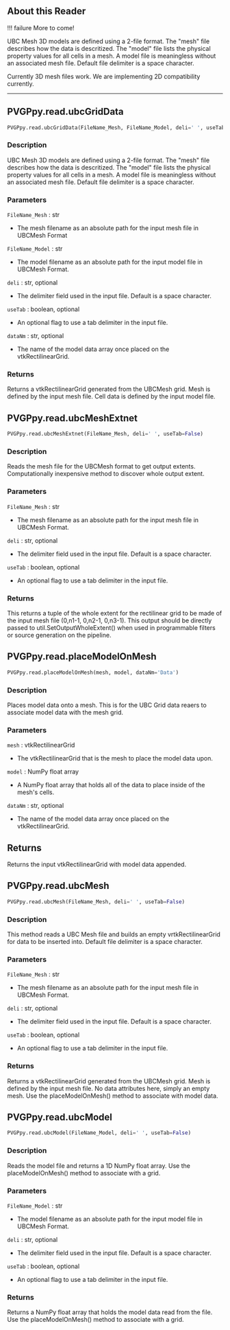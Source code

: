 ## About this Reader
!!! failure
    More to come!

<!--- TODO --->

UBC Mesh 3D models are defined using a 2-file format. The "mesh" file describes how the data is descritized. The "model" file lists the physical property values for all cells in a mesh. A model file is meaningless without an associated mesh file. Default file delimiter is a space character.

Currently 3D mesh files work. We are implementing 2D compatibility currently.

-----

## PVGPpy.read.ubcGridData

```py
PVGPpy.read.ubcGridData(FileName_Mesh, FileName_Model, deli=' ', useTab=False, dataNm='')
```

### Description
UBC Mesh 3D models are defined using a 2-file format. The "mesh" file describes how the data is descritized. The "model" file lists the physical property values for all cells in a mesh. A model file is meaningless without an associated mesh file. Default file delimiter is a space character.


### Parameters
`FileName_Mesh` : str

- The mesh filename as an absolute path for the input mesh file in UBCMesh Format

`FileName_Model` : str

- The model filename as an absolute path for the input model file in UBCMesh Format.

`deli` : str, optional

- The delimiter field used in the input file. Default is a space character.

`useTab` : boolean, optional

- An optional flag to use a tab delimiter in the input file.

`dataNm` : str, optional

- The name of the model data array once placed on the vtkRectilinearGrid.

### Returns
Returns a vtkRectilinearGrid generated from the UBCMesh grid. Mesh is defined by the input mesh file. Cell data is defined by the input model file.


## PVGPpy.read.ubcMeshExtnet

```py
PVGPpy.read.ubcMeshExtnet(FileName_Mesh, deli=' ', useTab=False)
```

### Description
Reads the mesh file for the UBCMesh format to get output extents. Computationally inexpensive method to discover whole output extent.

### Parameters
`FileName_Mesh` : str

- The mesh filename as an absolute path for the input mesh file in UBCMesh Format.

`deli` : str, optional

- The delimiter field used in the input file. Default is a space character.

`useTab` : boolean, optional

- An optional flag to use a tab delimiter in the input file.

### Returns
This returns a tuple of the whole extent for the rectilinear grid to be made of the input mesh file (0,n1-1, 0,n2-1, 0,n3-1). This output should be directly passed to util.SetOutputWholeExtent() when used in programmable filters or source generation on the pipeline.



## PVGPpy.read.placeModelOnMesh

```py
PVGPpy.read.placeModelOnMesh(mesh, model, dataNm='Data')
```

### Description
Places model data onto a mesh. This is for the UBC Grid data reaers to associate model data with the mesh grid.

### Parameters
`mesh` : vtkRectilinearGrid

- The vtkRectilinearGrid that is the mesh to place the model data upon.

`model` : NumPy float array

- A NumPy float array that holds all of the data to place inside of the mesh's cells.

`dataNm` : str, optional

- The name of the model data array once placed on the vtkRectilinearGrid.

Returns
-------
Returns the input vtkRectilinearGrid with model data appended.


## PVGPpy.read.ubcMesh

```py
PVGPpy.read.ubcMesh(FileName_Mesh, deli=' ', useTab=False)
```

### Description
This method reads a UBC Mesh file and builds an empty vrtkRectilinearGrid for data to be inserted into. Default file delimiter is a space character.

### Parameters
`FileName_Mesh` : str

- The mesh filename as an absolute path for the input mesh file in UBCMesh Format.

`deli` : str, optional

- The delimiter field used in the input file. Default is a space character.

`useTab` : boolean, optional

- An optional flag to use a tab delimiter in the input file.

### Returns
Returns a vtkRectilinearGrid generated from the UBCMesh grid. Mesh is defined by the input mesh file. No data attributes here, simply an empty mesh. Use the placeModelOnMesh() method to associate with model data.



## PVGPpy.read.ubcModel

```py
PVGPpy.read.ubcModel(FileName_Model, deli=' ', useTab=False)
```

### Description
Reads the model file and returns a 1D NumPy float array. Use the placeModelOnMesh() method to associate with a grid.

### Parameters
`FileName_Model` : str

- The model filename as an absolute path for the input model file in UBCMesh Format.

`deli` : str, optional

- The delimiter field used in the input file. Default is a space character.

`useTab` : boolean, optional

- An optional flag to use a tab delimiter in the input file.

### Returns
Returns a NumPy float array that holds the model data read from the file. Use the placeModelOnMesh() method to associate with a grid.
